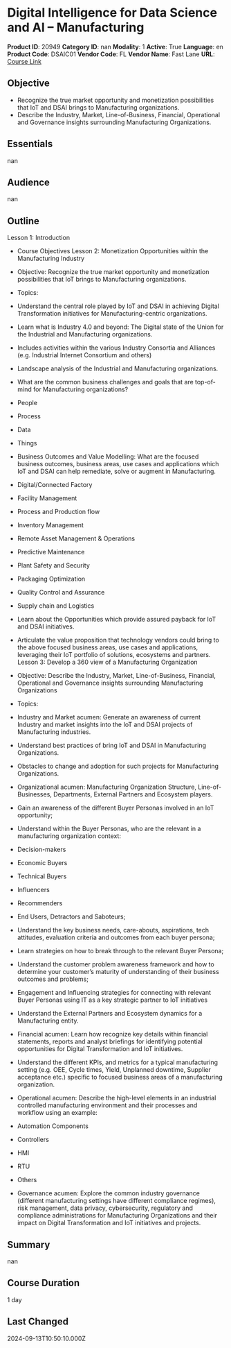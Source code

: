 # Digital Intelligence for Data Science and AI – Manufacturing

**Product ID**: 20949
**Category ID**: nan
**Modality**: 1
**Active**: True
**Language**: en
**Product Code**: DSAIC01
**Vendor Code**: FL
**Vendor Name**: Fast Lane
**URL**: [Course Link](https://www.fastlaneus.com/course/training-dsaic01)

## Objective
- Recognize the true market opportunity and monetization possibilities that IoT and DSAI brings to Manufacturing organizations.
- Describe the Industry, Market, Line-of-Business, Financial, Operational and Governance insights surrounding Manufacturing Organizations.

## Essentials
nan

## Audience
nan

## Outline
Lesson 1: Introduction



- Course Objectives
Lesson 2: Monetization Opportunities within the Manufacturing Industry



- Objective: Recognize the true market opportunity and monetization possibilities that IoT brings to Manufacturing organizations.
- Topics:

- Understand the central role played by IoT and DSAI in achieving Digital Transformation initiatives for Manufacturing-centric organizations.
- Learn what is Industry 4.0 and beyond: The Digital state of the Union for the Industrial and Manufacturing organizations.

- Includes activities within the various Industry Consortia and Alliances (e.g. Industrial Internet Consortium and others)
- Landscape analysis of the Industrial and Manufacturing organizations.
- What are the common business challenges and goals that are top-of-mind for Manufacturing organizations?

- People
- Process
- Data
- Things
- Business Outcomes and Value Modelling: What are the focused business outcomes, business areas, use cases and applications which IoT and DSAI can help remediate, solve or augment in Manufacturing.

- Digital/Connected Factory
- Facility Management
- Process and Production flow
- Inventory Management
- Remote Asset Management & Operations
- Predictive Maintenance
- Plant Safety and Security
- Packaging Optimization
- Quality Control and Assurance
- Supply chain and Logistics
- Learn about the Opportunities which provide assured payback for IoT and DSAI initiatives.
- Articulate the value proposition that technology vendors could bring to the above focused business areas, use cases and applications, leveraging their IoT portfolio of solutions, ecosystems and partners.
Lesson 3: Develop a 360 view of a Manufacturing Organization



- Objective: Describe the Industry, Market, Line-of-Business, Financial, Operational and Governance insights surrounding Manufacturing Organizations
- Topics:

- Industry and Market acumen: Generate an awareness of current Industry and market insights into the IoT and DSAI projects of Manufacturing industries.

- Understand best practices of bring IoT and DSAI in Manufacturing Organizations.
- Obstacles to change and adoption for such projects for Manufacturing Organizations.
- Organizational acumen: Manufacturing Organization Structure, Line-of-Businesses, Departments, External Partners and Ecosystem players.

- Gain an awareness of the different Buyer Personas involved in an IoT opportunity;
- Understand within the Buyer Personas, who are the relevant in a manufacturing organization context:

- Decision-makers
- Economic Buyers
- Technical Buyers
- Influencers
- Recommenders
- End Users, Detractors and Saboteurs;
- Understand the key business needs, care-abouts, aspirations, tech attitudes, evaluation criteria and outcomes from each buyer persona;
- Learn strategies on how to break through to the relevant Buyer Persona;
- Understand the customer problem awareness framework and how to determine your customer’s maturity of understanding of their business outcomes and problems;
- Engagement and Influencing strategies for connecting with relevant Buyer Personas using IT as a key strategic partner to IoT initiatives
- Understand the External Partners and Ecosystem dynamics for a Manufacturing entity.
- Financial acumen: Learn how recognize key details within financial statements, reports and analyst briefings for identifying potential opportunities for Digital Transformation and IoT initiatives.

- Understand the different KPIs, and metrics for a typical manufacturing setting (e.g. OEE, Cycle times, Yield, Unplanned downtime, Supplier acceptance etc.) specific to focused business areas of a manufacturing organization.
- Operational acumen: Describe the high-level elements in an industrial controlled manufacturing environment and their processes and workflow using an example:

- Automation Components
- Controllers
- HMI
- RTU
- Others
- Governance acumen: Explore the common industry governance (different manufacturing settings have different compliance regimes), risk management, data privacy, cybersecurity, regulatory and compliance administrations for Manufacturing Organizations and their impact on Digital Transformation and IoT initiatives and projects.

## Summary
nan

## Course Duration
1 day

## Last Changed
2024-09-13T10:50:10.000Z
